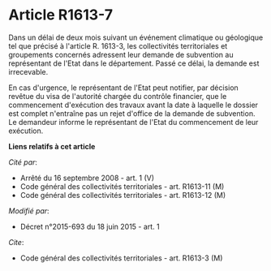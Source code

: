 # Article R1613-7

Dans un délai de deux mois suivant un événement climatique ou géologique tel que précisé à l'article R. 1613-3, les
collectivités territoriales et groupements concernés adressent leur demande de subvention au représentant de l'Etat dans le
département. Passé ce délai, la demande est irrecevable. 

En cas d'urgence, le représentant de l'Etat peut notifier, par décision revêtue du visa de l'autorité chargée du contrôle
financier, que le commencement d'exécution des travaux avant la date à laquelle le dossier est complet n'entraîne pas un
rejet d'office de la demande de subvention. Le demandeur informe le représentant de l'Etat du commencement de leur exécution.

**Liens relatifs à cet article**

_Cité par_:

  - Arrêté du 16 septembre 2008 - art. 1 (V)
  - Code général des collectivités territoriales - art. R1613-11 (M)
  - Code général des collectivités territoriales - art. R1613-12 (M)

_Modifié par_:

  - Décret n°2015-693 du 18 juin 2015 - art. 1

_Cite_:

  - Code général des collectivités territoriales - art. R1613-3 (M)
